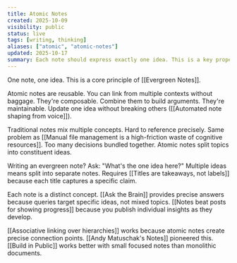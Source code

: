 ```yaml
---
title: Atomic Notes
created: 2025-10-09
visibility: public
status: live
tags: [writing, thinking]
aliases: ["atomic", "atomic-notes"]
updated: 2025-10-17
summary: Each note should express exactly one idea. This is a key property of Evergreen Notes that makes them reusable and composable.
---
```


One note, one idea. This is a core principle of [[Evergreen Notes]].

Atomic notes are reusable. You can link from multiple contexts without baggage. They're composable. Combine them to build arguments. They're maintainable. Update one idea without breaking others ([[Automated note shaping from voice]]).

Traditional notes mix multiple concepts. Hard to reference precisely. Same problem as [[Manual file management is a high-friction waste of cognitive resources]]. Too many decisions bundled together. Atomic notes split topics into constituent ideas.

Writing an evergreen note? Ask: "What's the one idea here?" Multiple ideas means split into separate notes. Requires [[Titles are takeaways, not labels]] because each title captures a specific claim.

Each note is a distinct concept. [[Ask the Brain]] provides precise answers because queries target specific ideas, not mixed topics. [[Notes beat posts for showing progress]] because you publish individual insights as they develop.

[[Associative linking over hierarchies]] works because atomic notes create precise connection points. [[Andy Matuschak's Notes]] pioneered this. [[Build in Public]] works better with small focused notes than monolithic documents.

